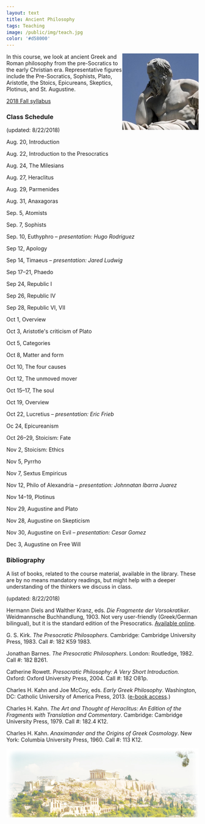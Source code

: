 ```yaml
---
layout: text
title: Ancient Philosophy
tags: Teaching
image: /public/img/teach.jpg
color: '#d58000'
---
```


<img class="img-single" align="right" src="/public/img/greek.jpg" width="200">

In this course, we look at ancient Greek and Roman philosophy from the pre-Socratics to the early Christian era. Representative figures include the Pre-Socratics, Sophists, Plato, Aristotle, the Stoics, Epicureans, Skeptics, Plotinus, and St. Augustine.


<a href="http://zitavtoth.com/2_teaching/Ancient2018.pdf">2018 Fall syllabus</a>



### Class Schedule
(updated: 8/22/2018)

Aug. 20, Introduction

Aug. 22, Introduction to the Presocratics

Aug. 24, The Milesians

Aug. 27, Heraclitus

Aug. 29, Parmenides

Aug. 31, Anaxagoras

Sep. 5, Atomists

Sep. 7, Sophists

Sep. 10, Euthyphro – *presentation: Hugo Rodriguez*

Sep 12, Apology

Sep 14, Timaeus – *presentation: Jared Ludwig*

Sep 17–21, Phaedo

Sep 24, Republic I

Sep 26, Republic IV

Sep 28, Republic VI, VII

Oct 1, Overview

Oct 3, Aristotle's criticism of Plato

Oct 5, Categories

Oct 8, Matter and form

Oct 10, The four causes

Oct 12, The unmoved mover

Oct 15–17, The soul

Oct 19, Overview

Oct 22, Lucretius – *presentation: Eric Frieb*

Oc 24, Epicureanism

Oct 26–29, Stoicism: Fate

Nov 2, Stoicism: Ethics

Nov 5, Pyrrho

Nov 7, Sextus Empiricus

Nov 12, Philo of Alexandria – *presentation: Johnnatan Ibarra Juarez*

Nov 14–19, Plotinus

Nov 29, Augustine and Plato

Nov 28, Augustine on Skepticism

Nov 30, Augustine on Evil – *presentation: Cesar Gomez*

Dec 3, Augustine on Free Will






### Bibliography
A list of books, related to the course material, available in the library. These are by no means mandatory readings, but might help with a deeper understanding of the thinkers we discuss in class.

(updated: 8/22/2018)

Hermann Diels and Walther Kranz, eds. _Die Fragmente der Vorsokratiker_. Weidmannsche Buchhandlung, 1903. Not very user-friendly (Greek/German bilingual), but it is the standard edition of the Presocratics. <a href="https://archive.org/details/diefragmenteder00krangoog" target="_blank">Available online</a>.

G. S. Kirk. *The Presocratic Philosophers*. Cambridge: Cambridge University Press, 1983. Call #: 182 K59 1983.

Jonathan Barnes. *The Presocratic Philosophers*. London: Routledge, 1982. Call #: 182 B261.

Catherine Rowett. *Presocratic Philosophy: A Very Short Introduction.* Oxford: Oxford University Press, 2004. Call #: 182 O81p.

Charles H. Kahn and Joe McCoy, eds. _Early Greek Philosophy_. Washington, DC: Catholic University of America Press, 2013. (<a href="https://kc-towers.searchmobius.org:443/record=b2708436~S16" target="_blank">e-book access</a>.)

Charles H. Kahn. _The Art and Thought of Heraclitus: An Edition of the Fragments with Translation and Commentary_. Cambridge: Cambridge University Press, 1979. Call #: 182.4 K12.

Charles H. Kahn. _Anaximander and the Origins of Greek Cosmology_. New York: Columbia University Press, 1960. Call #: 113 K12.


<img class="img-single" align="left" src="/public/img/greece.jpg" width="600">
